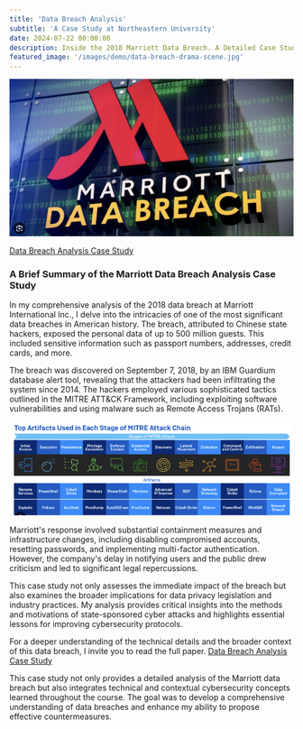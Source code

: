 ```yaml
---
title: 'Data Breach Analysis'
subtitle: 'A Case Study at Northeastern University'
date: 2024-07-22 00:00:00
description: Inside the 2018 Marriott Data Breach. A Detailed Case Study.
featured_image: '/images/demo/data-breach-drama-scene.jpg'
---
```


![](/images/demo/Marriott-Data-Breach.jpg)

[Data Breach Analysis Case Study](https://vkibaja.github.io/assets/Data.Breach.Analysis.Case.Study.Paper.pdf)

### A Brief Summary of the Marriott Data Breach Analysis Case Study

In my comprehensive analysis of the 2018 data breach at Marriott International Inc., I delve into the intricacies of one of the most significant data breaches in American history. The breach, attributed to Chinese state hackers, exposed the personal data of up to 500 million guests. This included sensitive information such as passport numbers, addresses, credit cards, and more.

The breach was discovered on September 7, 2018, by an IBM Guardium database alert tool, revealing that the attackers had been infiltrating the system since 2014. The hackers employed various sophisticated tactics outlined in the MITRE ATT&CK Framework, including exploiting software vulnerabilities and using malware such as Remote Access Trojans (RATs).

![](/images/demo/Mitre-Attack-Mapping.jpg)

Marriott's response involved substantial containment measures and infrastructure changes, including disabling compromised accounts, resetting passwords, and implementing multi-factor authentication. However, the company's delay in notifying users and the public drew criticism and led to significant legal repercussions.

This case study not only assesses the immediate impact of the breach but also examines the broader implications for data privacy legislation and industry practices. My analysis provides critical insights into the methods and motivations of state-sponsored cyber attacks and highlights essential lessons for improving cybersecurity protocols.

For a deeper understanding of the technical details and the broader context of this data breach, I invite you to read the full paper. [Data Breach Analysis Case Study](https://vkibaja.github.io/assets/Data.Breach.Analysis.Case.Study.Paper.pdf)

This case study not only provides a detailed analysis of the Marriott data breach but also integrates technical and contextual cybersecurity concepts learned throughout the course. The goal was to develop a comprehensive understanding of data breaches and enhance my ability to propose effective countermeasures.

